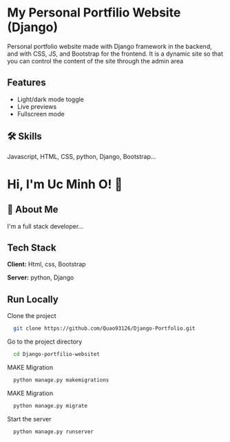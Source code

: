 #
# My Personal Portfilio Website (Django)

Personal portfolio website made with Django framework in the backend, and with CSS, JS, and Bootstrap for the frontend. It is a dynamic site so that you can control the content of the site through the admin area

## Features

- Light/dark mode toggle
- Live previews
- Fullscreen mode



## 🛠 Skills
Javascript, HTML, CSS, python, Django, Bootstrap...


# Hi, I'm Uc Minh O! 👋


## 🚀 About Me
I'm a full stack developer...


## Tech Stack

**Client:** Html, css, Bootstrap

**Server:** python, Django


## Run Locally

Clone the project

```bash
  git clone https://github.com/Quao93126/Django-Portfolio.git
```

Go to the project directory

```bash
  cd Django-portfilio-websitet
```

MAKE  Migration

```bash
  python manage.py makemigrations
```

MAKE  Migration

```bash
  python manage.py migrate     
```
Start the server

```bash
  python manage.py runserver     
```

